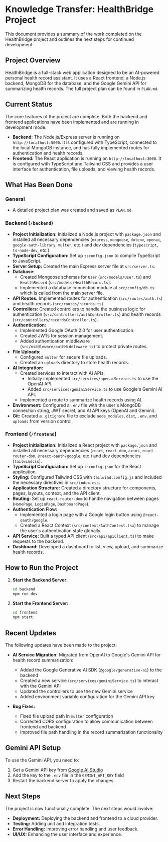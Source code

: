 # Knowledge Transfer: HealthBridge Project

This document provides a summary of the work completed on the HealthBridge project and outlines the next steps for continued development.

## Project Overview

HealthBridge is a full-stack web application designed to be an AI-powered personal health record assistant. It uses a React frontend, a Node.js backend, MongoDB for the database, and the Google Gemini API for summarizing health records. The full project plan can be found in `PLAN.md`.

## Current Status

The core features of the project are complete. Both the backend and frontend applications have been implemented and are running in development mode.

*   **Backend:** The Node.js/Express server is running on `http://localhost:5000`. It is configured with TypeScript, connected to the local MongoDB instance, and has fully implemented routes for authentication and health records.
*   **Frontend:** The React application is running on `http://localhost:3000`. It is configured with TypeScript and Tailwind CSS and provides a user interface for authentication, file uploads, and viewing health records.

## What Has Been Done

### General
- A detailed project plan was created and saved as `PLAN.md`.

### Backend (`/backend`)
- **Project Initialization:** Initialized a Node.js project with `package.json` and installed all necessary dependencies (`express`, `mongoose`, `dotenv`, `openai`, `google-auth-library`, `multer`, etc.) and dev dependencies (`typescript`, `ts-node-dev`, etc.).
- **TypeScript Configuration:** Set up `tsconfig.json` to compile TypeScript to JavaScript.
- **Server Setup:** Created the main Express server file at `src/server.ts`.
- **Database:**
    - Created Mongoose schemas for `User` (`src/models/User.ts`) and `HealthRecord` (`src/models/HealthRecord.ts`).
    - Implemented a database connection module at `src/config/db.ts` which is called from the main server file.
- **API Routes:** Implemented routes for authentication (`src/routes/auth.ts`) and health records (`src/routes/records.ts`).
- **Controllers:** Created controllers to handle the business logic for authentication (`src/controllers/authController.ts`) and health records (`src/controllers/recordsController.ts`).
- **Authentication:**
    - Implemented Google OAuth 2.0 for user authentication.
    - Created JWTs for session management.
    - Added authentication middleware (`src/middleware/authMiddleware.ts`) to protect private routes.
- **File Uploads:**
    - Configured `multer` for secure file uploads.
    - Created an `uploads` directory to store health records.
- **AI Integration:**
    - Created services to interact with AI APIs:
      - Initially implemented `src/services/openaiService.ts` to use the OpenAI API.
      - Added `src/services/geminiService.ts` to use Google's Gemini AI API.
    - Implemented a route to summarize health records using AI.
- **Environment:** Configured a `.env` file with the user's MongoDB connection string, JWT secret, and AI API keys (OpenAI and Gemini).
- **Git:** Created a `.gitignore` file to exclude `node_modules`, `dist`, `.env`, and `uploads` from version control.

### Frontend (`/frontend`)
- **Project Initialization:** Initialized a React project with `package.json` and installed all necessary dependencies (`react`, `react-dom`, `axios`, `react-router-dom`, `@react-oauth/google`, etc.) and dev dependencies (`tailwindcss`).
- **TypeScript Configuration:** Set up `tsconfig.json` for the React application.
- **Styling:** Configured Tailwind CSS with `tailwind.config.js` and included the necessary directives in `src/index.css`.
- **Application Structure:** Created a directory structure for components, pages, layouts, context, and the API client.
- **Routing:** Set up `react-router-dom` to handle navigation between pages (`HomePage`, `LoginPage`, `DashboardPage`).
- **Authentication Flow:**
    - Implemented a login page with a Google login button using `@react-oauth/google`.
    - Created a React Context (`src/context/AuthContext.tsx`) to manage the user's authentication state globally.
- **API Service:** Built a typed API client (`src/api/apiClient.ts`) to make requests to the backend.
- **Dashboard:** Developed a dashboard to list, view, upload, and summarize health records.

## How to Run the Project

1.  **Start the Backend Server:**
    ```bash
    cd backend
    npm run dev
    ```
2.  **Start the Frontend Server:**
    ```bash
    cd frontend
    npm start
    ```

## Recent Updates

The following updates have been made to the project:

- **AI Service Migration:** Migrated from OpenAI to Google's Gemini API for health record summarization:
  - Added the Google Generative AI SDK (`@google/generative-ai`) to the backend
  - Created a new service (`src/services/geminiService.ts`) to interact with the Gemini API
  - Updated the controllers to use the new Gemini service
  - Added environment variable configuration for the Gemini API key

- **Bug Fixes:**
  - Fixed file upload path in `multer` configuration
  - Corrected CORS configuration to allow communication between frontend and backend
  - Improved file path handling in the record summarization functionality

## Gemini API Setup

To use the Gemini API, you need to:

1. Get a Gemini API key from [Google AI Studio](https://aistudio.google.com)
2. Add the key to the `.env` file in the `GEMINI_API_KEY` field
3. Restart the backend server to apply the changes

## Next Steps

The project is now functionally complete. The next steps would involve:
-   **Deployment:** Deploying the backend and frontend to a cloud provider.
-   **Testing:** Adding unit and integration tests.
-   **Error Handling:** Improving error handling and user feedback.
-   **UI/UX:** Enhancing the user interface and experience.